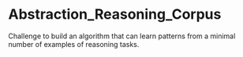 # Abstraction_Reasoning_Corpus
Challenge to build an algorithm that can learn patterns from a minimal number of examples of reasoning tasks.
